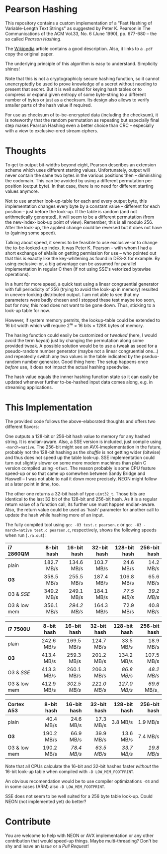 # Pearson Hashing
This repository contains a custom implementation of a "Fast Hashing of Variable-Length Text Strings" as suggested by Peter K. Pearson in The Communications of the ACM  Vol.33, No.  6 (June 1990), pp. 677-680 – the so called _Pearson Hashing_.

The [Wikipedia](https://en.wikipedia.org/wiki/Pearson_hashing) article contains a good description. Also, it links to a `.pdf` copy the original paper.

The underlying principle of this algorithm is easy to understand. Simplicity shines!

Note that this is not a cryptographicly secure hashing function, so it cannot unencryptedly be used to prove knowledge of a secret without needing to present that secret. But it is well suited for keying hash tables or to compress or expand given entropy of some byte-string to a different number of bytes or just as a checksum. Its design also allows to verify smaller parts of the hash value if required.

For use as checksum of to-be-encrypted data (including the checksum), it is noteworthy that the random permutation as repeating but especially final step makes Pearson Hashing even a better choice than CRC – especially with a view to exclusive-ored stream ciphers.

# Thoughts

To get to output bit-widths beyond eight, Pearson describes an extension scheme which uses different starting values. Unfortunately, output will never contain the same two bytes in the various positions then – diminishing the codomain. This can be avoided by using a different permutation per position (output byte). In that case, there is no need for different starting values anymore.

Not to use another look-up-table for each and every output byte, this implementation changes every byte by a constant value  – different for each position – just before the look-up. If the table is random (and not arithmetically generated), it will seem to be a different permutation (from the new-index-look-up point of view). Remember, this is all modulo 256. After the look-up, the applied change could be reversed but it does not have to (gaining some speed).

Talking about speed, it seems to be feasible to use exclusive-or to change the to-be-looked-up index.  It was Peter K. Pearson – with whom I had a short exchange of eMails on getting permission for use – who pointed out that this is exactly like the key-whitening as found in DES-X for example. By using exclusive-or, a big advantage can be assumed for parallel implementation in regular C then (if not using SSE's vetorized bytewise operations).

In a hunt for more speed, a quick test using a linear congruential generator with full periodicity of 256 (trying to avoid the look-up in memory) resulted in uneven-looking distributed output. I am not able to see that my parameters were badly chosen and I stopped these test maybe too soon, but for now, this road does not want to be gone down. Thus, sticking to a look-up table for now.

However, if system memory permits, the lookup-table could be extended to 16 bit width which will require 2¹⁶ × 16 bits = 128K bytes of memory.

The hasing function could easily be customized or _tweaked_ (here, I would avoid the term _keyed_) just by changing the permutation along some provided tweak. A possible solution would be to use a tweak as seed for a pseudo-random number generator (maybe not a linear congruential one…) and repeatedly switch any two values in the table indicated by the pseduo-random number generator. Good thing here: The setup happens once _before_ use, it does not impact the actual hashing speedwise.

The hash value equals the innner hashing function state so it can easily be updated whenever further to-be-hashed input data comes along, e.g. in streaming applications.

# This Implementation

The provided code follows the above-elaborated thoughts and offers two different flavors:

One outputs a 128-bit or 256-bit hash value to memory for any hashed string. It is endian-aware. Also, a SSE version is included, just compile using `-march=native`. The 256-bit might see an AVX-imeplementation in the future, probably not the 128-bit hashing as the _shuffle_ is not getting wider (bitwise) and thus does not speed up the table look-up. SSE implementation could turn out slightly slower on some more modern machines than plain C version compiled using `-Ofast`. The reason probably is some CPU feature speed-up or so that came up somewhen between Sandy Bridge and Haswell – I was not able to nail it down more precisely. NEON might follow at a later point in time, too.

The other one returns a 32-bit hash of type `uint32_t`. Those bits are identical to the last 32 bit of the 128-bit and 256-bit hash. As it is a regular return value of a function call, its further use must happen endian-aware. Also, the return value could be used as 'hash' parameter for another call to update the hash  while hashing more of an input.

The fully compiled tool using `gcc -O3 test.c pearson.c` or `gcc -O3 -march=native test.c pearson.c`, respectively, shows the following speeds when run (`./a.out`):

| i7 2860QM    | 8-bit hash | 16-bit hash | 32-bit hash | 128-bit hash | 256-bit hash |
| :---         | ---:       | ---:        | ---:        | ---:         | ---:         |
| plain        | 182.7 MB/s | 134.6 MB/s  | 103.7 MB/s  | 24.6 MB/s    | 14.2 MB/s    |
| __O3__       | 358.5 MB/s | 255.5 MB/s  | 187.4 MB/s  | 106.8 MB/s   | 65.6 MB/s    |
| O3 & _SSE_   | 349.2 MB/s | 249.1 MB/s  | 184.1 MB/s  | _77.5 MB/s_  | _39.2 MB/s_  |
| O3 & low mem | 356.1 MB/s | _294.2 MB/s_| 164.3 MB/s  | 72.9 MB/s    | 40.8 MB/s    |


| i7 7500U     | 8-bit hash | 16-bit hash | 32-bit hash | 128-bit hash | 256-bit hash |
| :---         | ---:       | ---:        | ---:        | ---:         | ---:         |
| plain        | 242.6 MB/s | 169.5 MB/s  | 124.7 MB/s  | 33.5 MB/s    | 18.9 MB/s    |
| __O3__       | 413.4 MB/s | 259.3 MB/s  | 201.2 MB/s  | 134.2 MB/s   | 107.5 MB/s   |
| O3 & _SSE_   | 413.3 MB/s | 260.1 MB/s  | 206.3 MB/s  | _86.8 MB/s_  | _48.2 MB/s_  |
| O3 & low mem | 412.9 MB/s |_302.5 MB/s_ | _221.0 MB/s_| _127.0 MB/s_ | _69.6_ MB/s_ |


| Cortex A53   | 8-bit hash | 16-bit hash | 32-bit hash | 128-bit hash | 256-bit hash |
| :---         | ---:       | ---:        | ---:        | ---:         | ---:         |
| plain        | 40.4 MB/s  | 24.6 MB/s   | 17.3 MB/s   | 3.8 MB/s     | 1.9 MB/s     |
| __O3__       | 190.2 MB/s | 66.9 MB/s   | 39.9 MB/s   | 13.6 MB/s    | 7.4 MB/s     |
| O3 & low mem | 190.2 MB/s |_78.4 MB/s_  |_63.5 MB/s_  |_33.7 MB/s_   |_19.8 MB/s_   |

Note that all CPUs calculate the 16-bit and 32-bit hashes faster _without_ the 16-bit look-up table when compiled with `-D LOW_MEM_FOOTPRINT`.

An obvious recomendation would be to use compiler optimizations `-O3` and in some cases (ARM) also `-D LOW_MEM_FOOTPRINT`.

SSE does not seem to be well suited for a 256 byte table look-up. Could NEON (not implemented yet) do better?


# Contribute

You are welcome to help with NEON or AVX implementation or any other contribution that would speed-up things. Maybe multi-threading? Don't be shy and leave an _Issue_ or a _Pull Request_!

